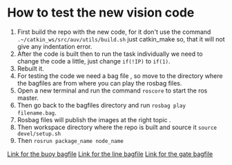 # How to test the new vision code 

1. First build the repo with the new code, for it don't use the command ```.~/catkin_ws/src/auv/utils/build.sh``` just catkin_make so, that it will not give any indentation error.
2. After the code is built then to run the task individually we need to change the code a little, just change ```if(!IP)``` to ```if(1)```.
3. Rebuilt it.
4. For testing the code we need a bag file , so move to the directory where the bagfiles are from where you can play the rosbag files.
5. Open a new terminal and run the command ```roscore``` to start the ros master.
6. Then go back to the bagfiles directory and run ```rosbag play filename.bag```.
7. Rosbag files will publish the images at the right topic .
8. Then workspace directory where the repo is built and source it ```source devel/setup.sh```
9. Then ```rosrun package_name node_name```

[Link for the buoy bagfile](https://drive.google.com/open?id=0ByiJsJ1iI0Y_RVpodlAzdnl0S0U)
[Link for the line bagfile](https://drive.google.com/open?id=0ByiJsJ1iI0Y_OFl2YWpqbUtoRUE)
[Link for the gate bagfile](https://drive.google.com/open?id=0ByiJsJ1iI0Y_UEZlbDR6OFZoS0k)
